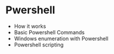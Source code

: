 # Pwershell

- How it works
- Basic Powershell Commands
- Windows enumeration with Powershell
- Powershell scripting
